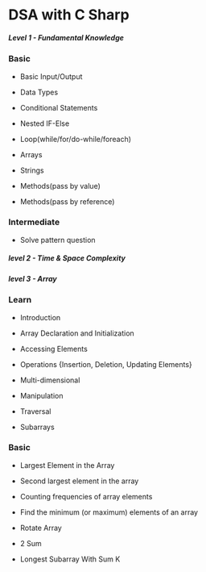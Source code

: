 # DSA with C Sharp


##### Level 1 - Fundamental Knowledge


### Basic

- Basic Input/Output

- Data Types

- Conditional Statements

- Nested IF-Else

- Loop(while/for/do-while/foreach)

- Arrays

- Strings

- Methods(pass by value)

- Methods(pass by reference)


### Intermediate

- Solve pattern question


##### level 2 - Time & Space Complexity


##### level 3 - Array 


### Learn

- Introduction

- Array Declaration and Initialization

- Accessing Elements

- Operations {Insertion, Deletion, Updating Elements}

- Multi-dimensional

- Manipulation

- Traversal

- Subarrays


### Basic

- Largest Element in the Array

- Second largest element in the array

- Counting frequencies of array elements

- Find the minimum (or maximum) elements of an array

- Rotate Array

- 2 Sum

-  Longest Subarray With Sum K